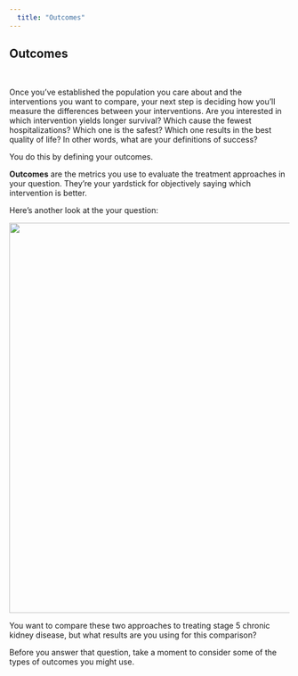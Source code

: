 ```yaml
---
  title: "Outcomes"
---
```



## Outcomes

<br>
 
Once you’ve established the population you care about and the interventions you want to compare, your next step is deciding how you’ll measure the differences between your interventions.  Are you interested in which intervention yields longer survival? Which cause the fewest hospitalizations? Which one is the safest? Which one results in the best quality of life? In other words, what are your definitions of success? 

You do this by defining your outcomes.

**Outcomes** are the metrics you use to evaluate the treatment approaches in your question. They’re your yardstick for objectively saying which intervention is better. 

Here’s another look at the your question:

<center>
<img src="{{site.baseurl}}/img/pop6.PNG" width="700" >
</center>

You want to compare these two approaches to treating stage 5 chronic kidney disease, but what results are you using for this comparison?  

Before you answer that question, take a moment to consider some of the types of outcomes you might use. 
